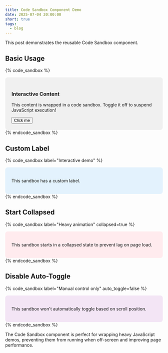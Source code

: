 ```yaml
---
title: Code Sandbox Component Demo
date: 2025-07-04 20:00:00
short: true
tags:
  - blog
---
```


This post demonstrates the reusable Code Sandbox component.

## Basic Usage

{% code_sandbox %}
<div style="padding: 20px; background: #f0f0f0; border-radius: 8px;">
  <h3>Interactive Content</h3>
  <p>This content is wrapped in a code sandbox. Toggle it off to suspend JavaScript execution!</p>
  <button onclick="alert('Hello from sandbox!')">Click me</button>
  <script>
    console.log('Sandbox is active!');
    setInterval(() => {
      console.log('Still running...', new Date().toISOString());
    }, 2000);
  </script>
</div>
{% endcode_sandbox %}

## Custom Label

{% code_sandbox label="Interactive demo" %}
<div style="padding: 20px; background: #e3f2fd; border-radius: 8px;">
  <p>This sandbox has a custom label.</p>
</div>
{% endcode_sandbox %}

## Start Collapsed

{% code_sandbox label="Heavy animation" collapsed=true %}
<div style="padding: 20px; background: #ffebee; border-radius: 8px;">
  <p>This sandbox starts in a collapsed state to prevent lag on page load.</p>
  <canvas id="animation-canvas" width="300" height="200"></canvas>
  <script>
    const canvas = document.getElementById('animation-canvas');
    const ctx = canvas.getContext('2d');
    let x = 0;
    
    function animate() {
      ctx.clearRect(0, 0, canvas.width, canvas.height);
      ctx.fillStyle = '#ff5252';
      ctx.fillRect(x, 50, 50, 50);
      x = (x + 2) % canvas.width;
      requestAnimationFrame(animate);
    }
    animate();
  </script>
</div>
{% endcode_sandbox %}

## Disable Auto-Toggle

{% code_sandbox label="Manual control only" auto_toggle=false %}
<div style="padding: 20px; background: #f3e5f5; border-radius: 8px;">
  <p>This sandbox won't automatically toggle based on scroll position.</p>
</div>
{% endcode_sandbox %}

The Code Sandbox component is perfect for wrapping heavy JavaScript demos, preventing them from running when off-screen and improving page performance.